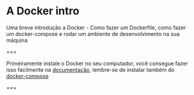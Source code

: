 # A Docker intro
Uma breve introdução a Docker - Como fazer um Dockerfile, como fazer um docker-compose e rodar um ambiente de desenvolvimento na sua máquina

===

Primeiramente instale o Docker no seu computador, você consegue fazer isso facilmente na [documentação](https://docs.docker.com), lembre-se de instalar também do [docker-compose](https://docs.docker.com/compose/install/)

===

